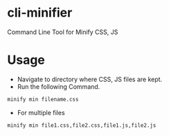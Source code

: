 # cli-minifier
Command Line Tool for Minify CSS, JS

# Usage
- Navigate to directory where CSS, JS files are kept.
- Run the following Command.
```sh
minify min filename.css
```
- For multiple files
```sh
minify min file1.css,file2.css,file1.js,file2.js
```

